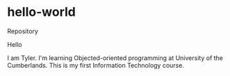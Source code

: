# hello-world
Repository

Hello

I am Tyler. I'm learning Objected-oriented programming at University of the Cumberlands.
This is my first Information Technology course.
